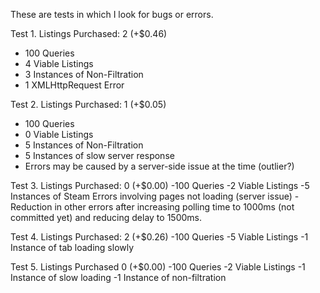 These are tests in which I look for bugs or errors.

Test 1.  Listings Purchased: 2 (+$0.46)
- 100 Queries
- 4 Viable Listings
- 3 Instances of Non-Filtration
- 1 XMLHttpRequest Error

Test 2.  Listings Purchased: 1 (+$0.05)
- 100 Queries
- 0 Viable Listings
- 5 Instances of Non-Filtration
- 5 Instances of slow server response
- Errors may be caused by a server-side issue at the time (outlier?)

Test 3. Listings Purchased: 0 (+$0.00)
-100 Queries
-2 Viable Listings
-5 Instances of Steam Errors involving pages not loading (server issue)
-Reduction in other errors after increasing polling time to 1000ms (not committed yet) and reducing delay to 1500ms.

Test 4. Listings Purchased: 2 (+$0.26)
-100 Queries
-5 Viable Listings
-1 Instance of tab loading slowly 

Test 5. Listings Purchased 0 (+$0.00)
-100 Queries
-2 Viable Listings
-1 Instance of slow loading
-1 Instance of non-filtration


